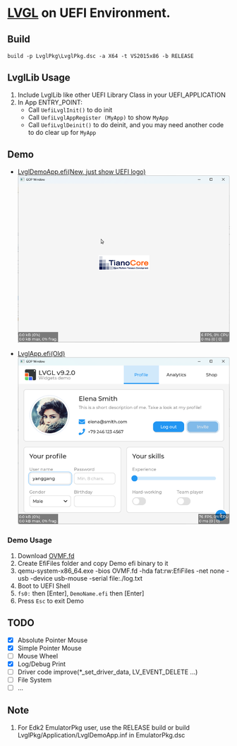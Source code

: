 # [LVGL](https://github.com/lvgl/lvgl) on UEFI Environment.

## Build

```
build -p LvglPkg\LvglPkg.dsc -a X64 -t VS2015x86 -b RELEASE
```

## LvglLib Usage

1. Include LvglLib like other UEFI Library Class in your UEFI_APPLICATION
2. In App ENTRY_POINT:
   - Call `UefiLvglInit()` to do init
   - Call `UefiLvglAppRegister (MyApp)` to show `MyApp`
   - Call `UefiLvglDeinit()` to do deinit, and you may need another code to do clear up for `MyApp`

## Demo

- [LvglDemoApp.efi(New, just show UEFI logo)](./Demo/Bin/LvglDemoApp.efi)
  ![LvglDemoApp](./Demo/Images/LvglDemoApp.png)

- [LvglApp.efi(Old)](./Demo/Bin/LvglApp.efi)
  ![LvglApp](./Demo/Images/Demo.png)

### Demo Usage

1. Download [OVMF.fd](./Demo/Bin/OVMF.fd)
2. Create EfiFiles folder and copy Demo efi binary to it
3. qemu-system-x86_64.exe -bios OVMF.fd -hda fat:rw:EfiFiles -net none -usb -device usb-mouse -serial file:./log.txt
4. Boot to UEFI Shell
5. `fs0:` then [Enter], `DemoName.efi` then [Enter]
6. Press `Esc` to exit Demo

## TODO
- [x] Absolute Pointer Mouse
- [x] Simple Pointer Mouse
- [ ] Mouse Wheel
- [x] Log/Debug Print
- [ ] Driver code improve(*_set_driver_data, LV_EVENT_DELETE ...)
- [ ] File System
- [ ] ...

## Note
1. For Edk2 EmulatorPkg user, use the RELEASE build or build LvglPkg/Application/LvglDemoApp.inf in EmulatorPkg.dsc